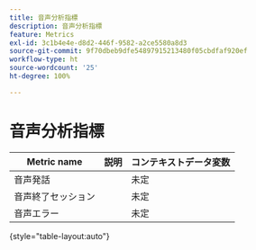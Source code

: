 ```yaml
---
title: 音声分析指標
description: 音声分析指標
feature: Metrics
exl-id: 3c1b4e4e-d8d2-446f-9582-a2ce5580a8d3
source-git-commit: 9f70dbeb9dfe54897915213480f05cbdfaf920ef
workflow-type: ht
source-wordcount: '25'
ht-degree: 100%

---
```


# 音声分析指標

| Metric name | 説明 | コンテキストデータ変数 |
| --- | --- | --- |
| 音声発話 | | 未定 |
| 音声終了セッション | | 未定 |
| 音声エラー | | 未定 |

{style="table-layout:auto"}
